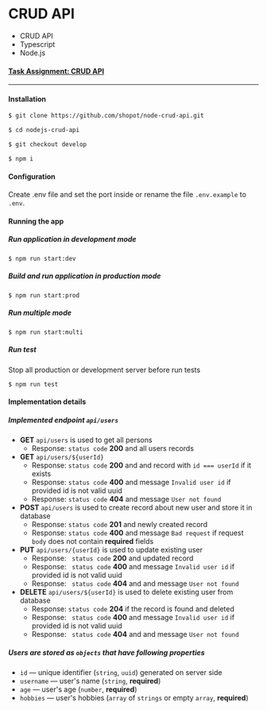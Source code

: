 # CRUD API

- CRUD API
- Typescript
- Node.js

#### [Task Assignment: CRUD API](https://github.com/AlreadyBored/nodejs-assignments/blob/main/assignments/crud-api/assignment.md)

---

#### Installation

```bash
$ git clone https://github.com/shopot/node-crud-api.git
```

```bash
$ cd nodejs-crud-api
```

```bash
$ git checkout develop
```

```bash
$ npm i
```

#### Configuration

Create .env file and set the port inside or rename the file `.env.example` to `.env`.

#### Running the app
##### Run application in development mode
```
$ npm run start:dev
```
##### Build and run application in production mode
```
$ npm run start:prod
```
##### Run multiple mode
```
$ npm run start:multi
```
##### Run test
Stop all production or development server before run tests
```
$ npm run test
```

#### Implementation details

##### Implemented endpoint `api/users`
 - **GET** `api/users` is used to get all persons
    - Response: `status code` **200** and all users records
  - **GET** `api/users/${userId}`
    - Response: `status code` **200** and and record with `id === userId` if it exists
    - Response: `status code` **400** and message `Invalid user id` if provided id is not valid uuid
    - Response: `status code` **404** and message `User not found`
  - **POST** `api/users` is used to create record about new user and store it in database
    - Response: `status code` **201** and newly created record
    - Response: `status code` **400** and message `Bad request` if request `body` does not contain **required** fields
  - **PUT** `api/users/{userId}` is used to update existing user
    - Response: ` status code` **200** and updated record
    - Response: ` status code` **400** and message `Invalid user id` if provided id is not valid uuid
    - Response: ` status code` **404** and and message `User not found`
  - **DELETE** `api/users/${userId}` is used to delete existing user from database
    - Response: `status code` **204** if the record is found and deleted
    - Response: ` status code` **400** and message `Invalid user id` if provided id is not valid uuid
    - Response: ` status code` **404** and and message `User not found`

##### Users are stored as `objects` that have following properties
  - `id` — unique identifier (`string`, `uuid`) generated on server side
  - `username` — user's name (`string`, **required**)
  - `age` — user's age (`number`, **required**)
  - `hobbies` — user's hobbies (`array` of `strings` or empty `array`, **required**)
